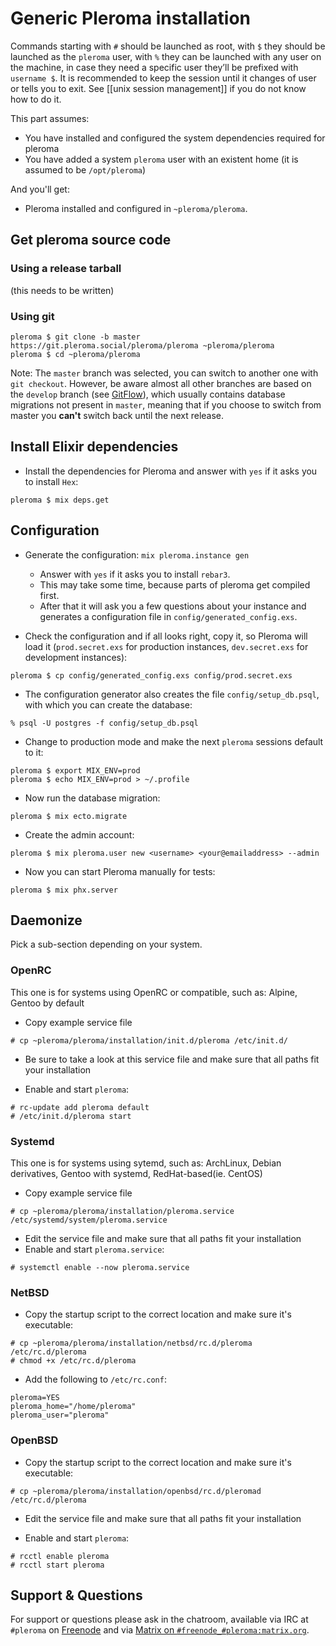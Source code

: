 # Generic Pleroma installation

Commands starting with `#` should be launched as root, with `$` they should be launched as the `pleroma` user, with `%` they can be launched with any user on the machine, in case they need a specific user they’ll be prefixed with `username $`. It is recommended to keep the session until it changes of user or tells you to exit. See [[unix session management]] if you do not know how to do it.

This part assumes:
- You have installed and configured the system dependencies required for pleroma
- You have added a system `pleroma` user with an existent home (it is assumed to be `/opt/pleroma`)

And you'll get:
- Pleroma installed and configured in `~pleroma/pleroma`.

## Get pleroma source code
### Using a release tarball

(this needs to be written)

### Using git
```shell
pleroma $ git clone -b master https://git.pleroma.social/pleroma/pleroma ~pleroma/pleroma
pleroma $ cd ~pleroma/pleroma
```

Note: The `master` branch was selected, you can switch to another one with `git checkout`. However, be aware almost all other branches are based on the `develop` branch (see [GitFlow](https://nvie.com/posts/a-successful-git-branching-model/)), which usually contains database migrations not present in `master`, meaning that if you choose to switch from master you **can't** switch back until the next release.

## Install Elixir dependencies
* Install the dependencies for Pleroma and answer with `yes` if it asks you to install `Hex`:

```shell
pleroma $ mix deps.get
```

## Configuration
* Generate the configuration: ``mix pleroma.instance gen``
  * Answer with `yes` if it asks you to install `rebar3`.
  * This may take some time, because parts of pleroma get compiled first.
  * After that it will ask you a few questions about your instance and generates a configuration file in `config/generated_config.exs`.

* Check the configuration and if all looks right, copy it, so Pleroma will load it (`prod.secret.exs` for production instances, `dev.secret.exs` for development instances):

```shell
pleroma $ cp config/generated_config.exs config/prod.secret.exs
```

* The configuration generator also creates the file `config/setup_db.psql`, with which you can create the database:

```shell
% psql -U postgres -f config/setup_db.psql
```

* Change to production mode and make the next `pleroma` sessions default to it:

```shell
pleroma $ export MIX_ENV=prod
pleroma $ echo MIX_ENV=prod > ~/.profile
```

* Now run the database migration:

```shell
pleroma $ mix ecto.migrate
```

* Create the admin account:

```shell
pleroma $ mix pleroma.user new <username> <your@emailaddress> --admin
```

* Now you can start Pleroma manually for tests:

```shell
pleroma $ mix phx.server
```

## Daemonize
Pick a sub-section depending on your system.

### OpenRC
This one is for systems using OpenRC or compatible, such as: Alpine, Gentoo by default

* Copy example service file

```shell
# cp ~pleroma/pleroma/installation/init.d/pleroma /etc/init.d/
```

* Be sure to take a look at this service file and make sure that all paths fit your installation

* Enable and start `pleroma`:

```shell
# rc-update add pleroma default
# /etc/init.d/pleroma start
```

### Systemd
This one is for systems using sytemd, such as: ArchLinux, Debian derivatives, Gentoo with systemd, RedHat-based(ie. CentOS)

* Copy example service file

```shell
# cp ~pleroma/pleroma/installation/pleroma.service /etc/systemd/system/pleroma.service
```

* Edit the service file and make sure that all paths fit your installation
* Enable and start `pleroma.service`:

```shell
# systemctl enable --now pleroma.service
```

### NetBSD
* Copy the startup script to the correct location and make sure it's executable:

```shell
# cp ~pleroma/pleroma/installation/netbsd/rc.d/pleroma /etc/rc.d/pleroma
# chmod +x /etc/rc.d/pleroma
```

* Add the following to `/etc/rc.conf`:

```
pleroma=YES
pleroma_home="/home/pleroma"
pleroma_user="pleroma"
```

### OpenBSD
* Copy the startup script to the correct location and make sure it's executable:

```shell
# cp ~pleroma/pleroma/installation/openbsd/rc.d/pleromad /etc/rc.d/pleroma
```

* Edit the service file and make sure that all paths fit your installation

* Enable and start `pleroma`:
```shell
# rcctl enable pleroma
# rcctl start pleroma
```

## Support & Questions

For support or questions please ask in the chatroom, available via IRC at `#pleroma` on [Freenode](https://freenode.net/) and via [Matrix on `#freenode_#pleroma:matrix.org`](https://matrix.heldscal.la/#/room/#freenode_#pleroma:matrix.org).
